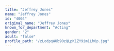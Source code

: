 ```yaml
---
title: "Jeffrey Jones"
name: "Jeffrey Jones"
id: "4004"
original_name: "Jeffrey Jones"
known_for_department: "Acting"
gender: "2"
adult: "false"
profile_path: "/zLodpqWUb9OzQLpK1ZY9im1Lh0p.jpg"
---
```

